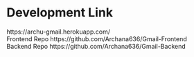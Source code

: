 <h1 align="left">Development Link</h1>
https://archu-gmail.herokuapp.com/
<div>
Frontend Repo https://github.com/Archana636/Gmail-Frontend
 </div>
Backend Repo  https://github.com/Archana636/Gmail-Backend
